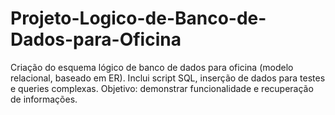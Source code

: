 # Projeto-Logico-de-Banco-de-Dados-para-Oficina
Criação do esquema lógico de banco de dados para oficina (modelo relacional, baseado em ER). Inclui script SQL, inserção de dados para testes e queries complexas. Objetivo: demonstrar funcionalidade e recuperação de informações.
